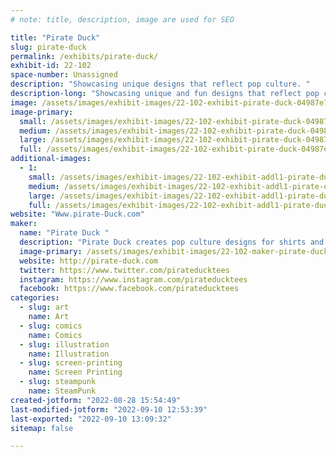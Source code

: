 ```yaml
---
# note: title, description, image are used for SEO

title: "Pirate Duck"
slug: pirate-duck
permalink: /exhibits/pirate-duck/
exhibit-id: 22-102
space-number: Unassigned
description: "Showcasing unique designs that reflect pop culture. "
description-long: "Showcasing unique and fun designs that reflect pop culture. The designs range from mashups to humor designs. Individuals can create there own garment that allows them to repress their inner nerdiness. "
image: /assets/images/exhibit-images/22-102-exhibit-pirate-duck-04987e7f-6d9c-4dfb-8aea-8586a73162c3-large.jpeg
image-primary: 
  small: /assets/images/exhibit-images/22-102-exhibit-pirate-duck-04987e7f-6d9c-4dfb-8aea-8586a73162c3-small.jpeg
  medium: /assets/images/exhibit-images/22-102-exhibit-pirate-duck-04987e7f-6d9c-4dfb-8aea-8586a73162c3-medium.jpeg
  large: /assets/images/exhibit-images/22-102-exhibit-pirate-duck-04987e7f-6d9c-4dfb-8aea-8586a73162c3-large.jpeg
  full: /assets/images/exhibit-images/22-102-exhibit-pirate-duck-04987e7f-6d9c-4dfb-8aea-8586a73162c3-full.jpeg
additional-images: 
  - 1:
    small: /assets/images/exhibit-images/22-102-exhibit-addl1-pirate-duck-97dd733b-ffc5-4f6d-a7a5-2168ae9aaf1a-small.jpeg
    medium: /assets/images/exhibit-images/22-102-exhibit-addl1-pirate-duck-97dd733b-ffc5-4f6d-a7a5-2168ae9aaf1a-medium.jpeg
    large: /assets/images/exhibit-images/22-102-exhibit-addl1-pirate-duck-97dd733b-ffc5-4f6d-a7a5-2168ae9aaf1a-large.jpeg
    full: /assets/images/exhibit-images/22-102-exhibit-addl1-pirate-duck-97dd733b-ffc5-4f6d-a7a5-2168ae9aaf1a-full.jpeg
website: "Www.pirate-Duck.com"
maker: 
  name: "Pirate Duck "
  description: "Pirate Duck creates pop culture designs for shirts and other garments. Our designs range from comics, sci-fi, and superheroes. We have also created a process for individuals to create their own custom garments on demand from our library of images. "
  image-primary: /assets/images/exhibit-images/22-102-maker-pirate-duck-6b358ae8-3aa3-4fcd-8afd-2f4462737ff7-medium.jpeg
  website: http://pirate-duck.com
  twitter: https://www.twitter.com/pirateducktees 
  instagram: https://www.instagram.com/pirateducktees 
  facebook: https://www.facebook.com/pirateducktees
categories: 
  - slug: art
    name: Art
  - slug: comics
    name: Comics
  - slug: illustration
    name: Illustration
  - slug: screen-printing
    name: Screen Printing
  - slug: steampunk
    name: SteamPunk
created-jotform: "2022-08-28 15:54:49"
last-modified-jotform: "2022-09-10 12:53:39"
last-exported: "2022-09-10 13:09:32"
sitemap: false

---
```

